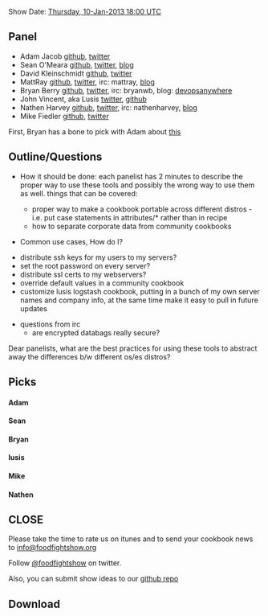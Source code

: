 Show Date:  [Thursday, 10-Jan-2013 18:00 UTC](http://www.timeanddate.com/worldclock/fixedtime.html?msg=Food+Fight+Show+-+Roles%2C+Environments%2C+Attributes%2C+and+Data+Bags&iso=20130110T13&p1=1928)

Panel<a name="panel"></a>
-----

* Adam Jacob [github](https://github.com/adamhjk), [twitter](https://twitter.com/adamhjk)
* Sean O'Meara  [github](https://github.com/someara), [twitter](https://twitter.com/someara), [blog](http://blog.afistfulofservers.net/)
* David Kleinschmidt [github](https://github.com/zobar), [twitter](https://twitter.com/zobar2)
* MattRay [github](http://github.com/mattray), [twitter](http://twitter.com/mattray), irc: mattray, [blog](http://www.leastresistance.net/)
* Bryan Berry [github](http://github.com/bryanwb), [twitter](http://twitter.com/bryanwb), irc: bryanwb, blog: [devopsanywhere](http://devopsanywhere.blogspot.com)
* John Vincent, aka Lusis [twitter](https://twitter.com/#!/lusis), [github](https://github.com/lusis)
* Nathen Harvey [github](http://github.com/nathenharvey), [twitter](http://twitter.com/nathenharvey), irc: nathenharvey, [blog](http://nathenharvey.com)
* Mike Fiedler [github](http://github.com/miketheman), [twitter](http://twitter.com/mikefiedler)

First, Bryan has a bone to pick with Adam about [this](http://twit.tv/show/floss-weekly/219)

Outline/Questions
-----------------

* How it should be done: each panelist has 2 minutes to describe the
  proper way to use these tools and possibly the wrong way to use them
  as well. things that can be covered:
  - proper way to make a cookbook portable across different distros -
    i.e. put case statements in attributes/* rather than in recipe
  - how to separate corporate data from community cookbooks

* Common use cases, How do I?
 - distribute ssh keys for my users to my servers?
 - set the root password on every server?
 - distribute ssl certs to my webservers?
 - override default values in a community cookbook
 - customize lusis logstash cookbook, putting in a bunch of my own server
   names and company info, at the same time make it easy to pull in
   future updates

* questions from irc
  - are encrypted databags really secure?
  


Dear panelists, what are the best practices for using these tools to abstract away the differences b/w different os/es distros?


Picks<a name="picks"></a>
-----

#### Adam  

#### Sean  

#### Bryan  

#### lusis  

#### Mike

#### Nathen  



CLOSE
-----

Please take the time to rate us on itunes and to send your cookbook
news to info@foodfightshow.org

Follow [@foodfightshow](http://twitter.com/foodfightshow) on twitter.

Also, you can submit show ideas to our [github repo](https://github.com/foodfight/showz)



Download
--------
  
